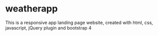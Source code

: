 # weatherapp
This is a responsive app landing page website, created with html, css, javascript, jQuery plugin and bootstrap 4
